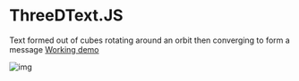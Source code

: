 # ThreeDText.JS
Text formed out of cubes rotating around an orbit then converging to form a message
[Working demo](http://elie-harfouche.com/Projects/threeDText/)

![img](http://imgur.com/W3hjtnH.png)

